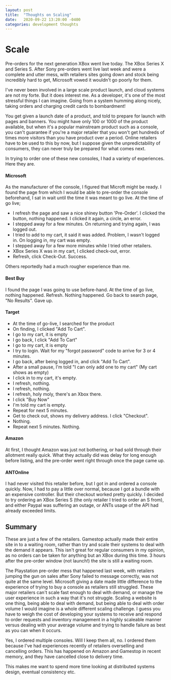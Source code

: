 ```yaml
---
layout: post
title:  "Thoughts on Scaling"
date:   2020-09-22 13:20:00 -0400
categories: development thoughts
---
```


# Scale

Pre-orders for the next generation XBox went live today. The XBox Series X and Series S. After Sony pre-orders went live last week and were a complete and utter mess, with retailers sites going down and stock being incredibly hard to get, Microsoft vowed it wouldn't go poorly for them. 

I've never been involved in a large scale product launch, and cloud systems are not my forte. But it does interest me. As a developer, it's one of the most stressful things I can imagine. Going from a system humming along nicely, taking orders and charging credit cards to bombardment! 

You get given a launch date of a product, and told to prepare for launch with pages and banners. You might have only 100 or 1000 of the product available, but when it's a popular mainstream product such as a console, you can't guarantee if you're a major retailer that you won't get hundreds of times more visitors than you have product over a period. Online retailers have to be used to this by now, but I suppose given the unpredictability of consumers, they can never truly be  prepared for what comes next. 

In trying to order one of these new consoles, I had a variety of experiences. Here they are.

#### Microsoft
As the manufacturer of the console, I figured that Microft might be ready. I found the page from which I would be able to pre-order the console beforehand, I sat in wait until the time it was meant to go live. At the time of go live;

- I refresh the page and saw a nice shiney button 'Pre-Order'. I clicked the button, nothing happened. I clicked it again, a circle, an error.  
- I stepped away for a few minutes. On returning and trying again, I was logged out.   
- I tried to add to my cart, it said it was added. Problem, I wasn't logged in. On logging in, my cart was empty.   
- I stepped away for a few more minutes while I tried other retailers.   
- XBox Series X was in my cart, I clicked check-out, error.  
- Refresh, click Check-Out. Success.   

Others reportedly had a much rougher experience than me. 

#### Best Buy
I found the page I was going to use before-hand. At the time of go live, nothing happened. Refresh. Nothing happened. Go back to search page, "No Results". Gave up.

#### Target

- At the time of go-live, I searched for the product
- On finding, I clicked "Add To Cart". 
- I go to my cart, it is empty
- I go back, I click "Add To Cart"
- I go to my cart, it is empty
- I try to login. Wait for my "forgot password" code to arrive for 3 or 4 minutes.
- I go back, after being logged in, and click "Add To Cart".
- After a small pause, I'm told "I can only add one to my cart" (My cart shows as empty)
- I click in to my cart, it's empty. 
- I refresh, nothing.
- I refresh, nothing.
- I refresh, holy moly, there's an Xbox there. 
- I click "Buy Now"
- I'm told my cart is empty. 
- Repeat for next 5 minutes. 
- Get to check out, shows my delivery address. I click "Checkout". 
- Nothing.
- Repeat next 5 minutes. Nothing.

#### Amazon
At first, I thought Amazon was just not bothering, or had sold through their allotment really quick. What they actually did was delay for long enough before listing, and the pre-order went right through once the page came up. 

#### ANTOnline 

I had never visited this retailer before, but I got in and ordered a console quickly. Now, I had to pay a little over normal, because I got a bundle with an expensive controller. But their checkout worked pretty quickly. I decided to try ordering an XBox Series S (the only retailer I tried to order an S from), and either Paypal was suffering an outage, or ANTs usage of the API had already exceeded limits. 

## Summary

These are just a few of the retailers. Gamestop actually made their entire site in to a waiting room, rather than try and scale their systems to deal with the demand it appears. This isn't great for regular consumers in my opinion, as no orders can be taken for anything but an XBox during this time. 3 hours after the pre-order window (not launch!) the site is still a waiting room. 

The Playstation pre-order mess that happened last week, with retailers jumping the gun on sales after Sony failed to message correctly, was not quite at the same level. Microsoft giving a date made little difference to the experience of trying to buy a console as retailers still struggled. These major retailers can't scale fast enough to deal with demand, or manage the user experience in such a way that it's not struggle. Scaling a website is one thing, being able to deal with demand, but being able to deal with order volume I would imagine is a whole different scaling challenge. I guess you have to weigh the cost of developing your systems to receive and respond to order requests and inventory management in a highly scaleable manner versus dealing with your average volume and trying to handle failure as best as you can when it occurs. 

Yes, I ordered multiple consoles. Will I keep them all, no. I ordered them because I've had experiences recently of retailers overselling and cancelling orders. This has happened on Amazon and Gamestop in recent memory, and they have cancelled close to delivery time. 

This makes me want to spend more time looking at distributed systems design, eventual consistency etc.

